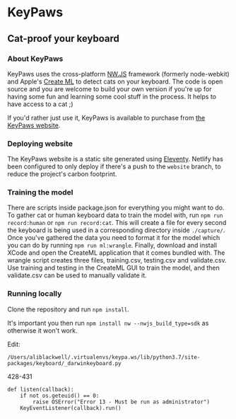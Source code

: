 # KeyPaws
## Cat-proof your keyboard

### About KeyPaws

KeyPaws uses the cross-platform [NW.JS](https://nwjs.io/) framework (formerly node-webkit) and Apple's [Create ML](https://developer.apple.com/machine-learning/create-ml/) to detect cats on your keyboard. The code is open source and you are welcome to build your own version if you're up for having some fun and learning some cool stuff in the process. It helps to have access to a cat ;)

If you'd rather just use it, KeyPaws is available to purchase from [the KeyPaws website](https://www.keypa.ws). 

### Deploying website

The KeyPaws website is a static site generated using [Eleventy](https://www.11ty.dev/). Netlify has been configured to only deploy if there's a push to the `website` branch, to reduce the project's carbon footprint.

### Training the model

There are scripts inside package.json for everything you might want to do. To gather cat or human keyboard data to train the model with, run `npm run record:human` or `npm run record:cat`. This will create a file for every second the keyboard is being used in a corresponding directory inside `./capture/`. Once you've gathered the data you need to format it for the model which you can do by running `npm run ml:wrangle`. Finally, download and install XCode and open the CreateML application that it comes bundled with. The wrangle script creates three files, training.csv, testing.csv and validate.csv. Use training and testing in the CreateML GUI to train the model, and then validate.csv can be used to manually validate it.



### Running locally

Clone the repository and run `npm install`.

It's important you then run `npm install nw --nwjs_build_type=sdk` as otherwise it won't work.

Edit:
```
/Users/aliblackwell/.virtualenvs/keypa.ws/lib/python3.7/site-packages/keyboard/_darwinkeyboard.py
```
428-431
```
def listen(callback):
    if not os.geteuid() == 0:
        raise OSError("Error 13 - Must be run as administrator")
    KeyEventListener(callback).run()
```